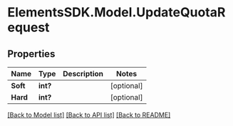 # ElementsSDK.Model.UpdateQuotaRequest

## Properties

Name | Type | Description | Notes
------------ | ------------- | ------------- | -------------
**Soft** | **int?** |  | [optional] 
**Hard** | **int?** |  | [optional] 

[[Back to Model list]](../#documentation-for-models) [[Back to API list]](../#documentation-for-api-endpoints) [[Back to README]](../)

